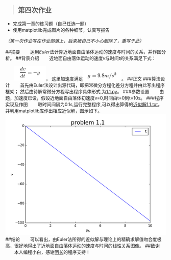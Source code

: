 >## 第四次作业
- 完成第一章的练习题（自己任选一题）
- 使用matplotlib完成图片的各种细节，认真写报告

*（第一次作业写在作业部落上，后来被自己不小心删除了，重写于此）*

##摘要
　　运用*Euler*法计算近地面自由落体运动的速度与时间的关系，并作图分析。
##背景介绍
　　近地面自由落体运动的速度*v*与时间*t*的关系满足下式：

　　![](https://raw.githubusercontent.com/XiaobudianChen/computationalphysics_N2013301020075/master/chapter1/exercise_4/公式1.png)，
这里加速度满足![](https://raw.githubusercontent.com/XiaobudianChen/computationalphysics_N2013301020075/master/chapter1/exercise_4/公式2.png)。
##正文
###算法设计
　　首先由Euler法设计出源代码，即把常微分方程化差分方程并由此写出程序框架；
然后由待解常微分方程写出程序具体形式,为[1.1.py](https://raw.githubusercontent.com/XiaobudianChen/computationalphysics_N2013301020075/master/chapter1/exercise_4/1.1.py)。
###参数设置
　　由题，加速度已设，假设近地面自由落体初速度v=0,时间由t=0到t=10s。
###程序实现及作图
　　取时间间隔为0.1s,运行完整程序,可以得出算得的[近似解1.1.txt](https://raw.githubusercontent.com/XiaobudianChen/computationalphysics_N2013301020075/master/chapter1/exercise_4/1.1.txt)。
并利用matplotlib库作出相应近似解，图示如下。![图1.1.png](https://raw.githubusercontent.com/XiaobudianChen/computationalphysics_N2013301020075/master/chapter1/exercise_4/1.1.png)
##结论
　　可以看出，由Euler法所得的近似解与理论上的精确求解值吻合度极高，很好地得出了近地面自由落体运动的速度与时间的线性关系图像。
##致谢
　　本人编程小白，感谢[团长](https://github.com/Tuanzhang0531)的程序支持！
